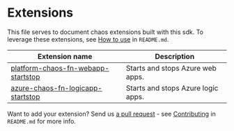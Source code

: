 # Extensions

This file serves to document chaos extensions built with this sdk.
To leverage these extensions, see [How to use](README.md#how-to-use) in `README.md`.

| Extension name  |  Description  |
| --------------- | ------------- |
| [platform-chaos-fn-webapp-startstop](https://github.com/trstringer/platform-chaos-fn-startstop)  | Starts and stops Azure web apps.  |
| [azure-chaos-fn-logicapp-startstop](https://github.com/gavination/azure-chaos-fn-logicapp-startstop)  | Starts and stops Azure logic apps.  |

Want to add your extension? Send us [a pull request](https://github.com/Azure/platform-chaos/pulls) - see [Contributing](README.md#contributing) in `README.md` for more info. 